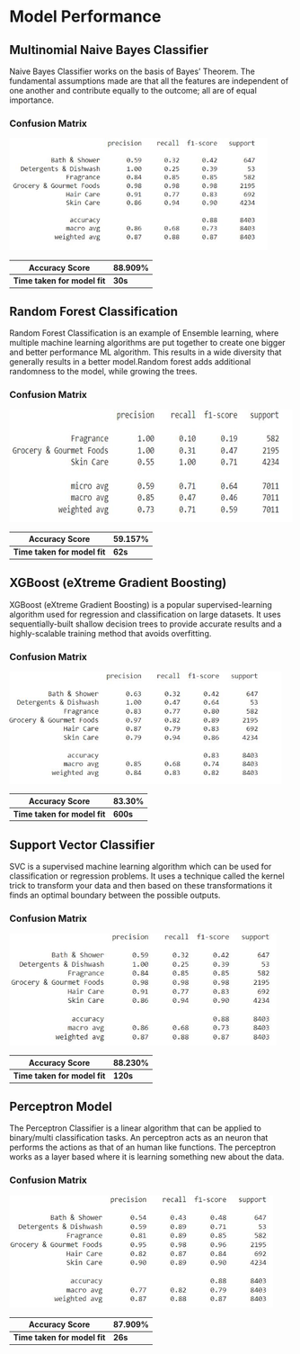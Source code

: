 # Model Performance
## Multinomial Naive Bayes Classifier
Naive Bayes Classifier works on the basis of Bayes’ Theorem. The fundamental assumptions made are that all the features are independent of one another and contribute equally to the outcome; all are of equal importance.

### Confusion Matrix
<img src="https://github.com/abhishek-pes/DA-Project-Amazon-product-listing/blob/main/docs/images/mnb_cm.JPG" height="200">


|Accuracy Score|88.909%|
|--------------|-------|
|**Time taken for model fit**|**30s**|

## Random Forest Classification
Random Forest Classification is an example of Ensemble learning, where multiple machine learning algorithms are put together to create one bigger and better performance ML algorithm. This results in a wide diversity that generally results in a better model.Random forest adds additional randomness to the model, while growing the trees.

### Confusion Matrix
<img src="https://github.com/abhishek-pes/DA-Project-Amazon-product-listing/blob/main/docs/images/rf_cm.JPG" height="200">


|Accuracy Score|59.157%|
|--------------|-------|
|**Time taken for model fit**|**62s**|

## XGBoost (eXtreme Gradient Boosting)
XGBoost (eXtreme Gradient Boosting) is a popular supervised-learning algorithm used for regression and classification on large datasets. It uses sequentially-built shallow decision trees to provide accurate results and a highly-scalable training method that avoids overfitting.

### Confusion Matrix
<img src="https://github.com/abhishek-pes/DA-Project-Amazon-product-listing/blob/main/docs/images/xgb_cm.JPG" height="200">


|Accuracy Score|83.30%|
|--------------|-------|
|**Time taken for model fit**|**600s**|

## Support Vector Classifier
SVC is a supervised machine learning algorithm which can be used for classification or regression problems. It uses a technique called the kernel trick to transform your data and then based on these transformations it finds an optimal boundary between the possible outputs.

### Confusion Matrix
<img src="https://github.com/abhishek-pes/DA-Project-Amazon-product-listing/blob/main/docs/images/svc_cm.JPG" height="200">


|Accuracy Score|88.230%|
|--------------|-------|
|**Time taken for model fit**|**120s**|

## Perceptron Model
The Perceptron Classifier is a linear algorithm that can be applied to binary/multi classification tasks. An perceptron acts as an neuron that performs the actions as that of an human like functions. The perceptron works  as a layer based where it is learning something new about the data.

### Confusion Matrix
<img src="https://github.com/abhishek-pes/DA-Project-Amazon-product-listing/blob/main/docs/images/percep_cm.JPG" height="200">


|Accuracy Score|87.909%|
|--------------|-------|
|**Time taken for model fit**|**26s**|
